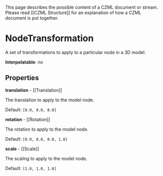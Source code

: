 This page describes the possible content of a CZML document or stream. Please read [[CZML Structure]] for an explanation of how a CZML document is put together.

# NodeTransformation

A set of transformations to apply to a particular node in a 3D model.

**Interpolatable**: no

## Properties

**translation** - [[Translation]]

The translation to apply to the model node.

Default: `[0.0, 0.0, 0.0]`


**rotation** - [[Rotation]]

The rotation to apply to the model node.

Default: `[0.0, 0.0, 0.0, 1.0]`


**scale** - [[Scale]]

The scaling to apply to the model node.

Default: `[1.0, 1.0, 1.0]`


